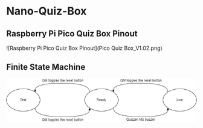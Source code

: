 # Nano-Quiz-Box

## Raspberry Pi Pico Quiz Box Pinout
![Raspberry Pi Pico Quiz Box Pinout](Pico Quiz Box_V1.02.png)

## Finite State Machine
![Finite State Machine](state_machine.png)
